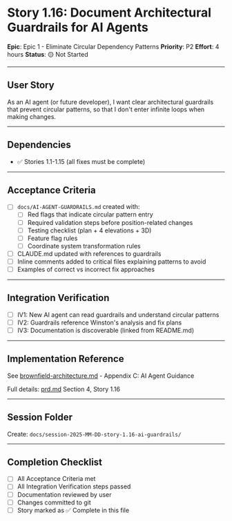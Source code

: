 # Story 1.16: Document Architectural Guardrails for AI Agents

**Epic**: Epic 1 - Eliminate Circular Dependency Patterns
**Priority**: P2
**Effort**: 4 hours
**Status**: 🟡 Not Started

---

## User Story

As an AI agent (or future developer),
I want clear architectural guardrails that prevent circular patterns,
so that I don't enter infinite loops when making changes.

---

## Dependencies

- ✅ Stories 1.1-1.15 (all fixes must be complete)

---

## Acceptance Criteria

- [ ] `docs/AI-AGENT-GUARDRAILS.md` created with:
  - [ ] Red flags that indicate circular pattern entry
  - [ ] Required validation steps before position-related changes
  - [ ] Testing checklist (plan + 4 elevations + 3D)
  - [ ] Feature flag rules
  - [ ] Coordinate system transformation rules
- [ ] CLAUDE.md updated with references to guardrails
- [ ] Inline comments added to critical files explaining patterns to avoid
- [ ] Examples of correct vs incorrect fix approaches

---

## Integration Verification

- [ ] IV1: New AI agent can read guardrails and understand circular patterns
- [ ] IV2: Guardrails reference Winston's analysis and fix plans
- [ ] IV3: Documentation is discoverable (linked from README.md)

---

## Implementation Reference

See [brownfield-architecture.md](../brownfield-architecture.md) - Appendix C: AI Agent Guidance

Full details: [prd.md](../prd.md) Section 4, Story 1.16

---

## Session Folder

Create: `docs/session-2025-MM-DD-story-1.16-ai-guardrails/`

---

## Completion Checklist

- [ ] All Acceptance Criteria met
- [ ] All Integration Verification steps passed
- [ ] Documentation reviewed by user
- [ ] Changes committed to git
- [ ] Story marked as ✅ Complete in this file

